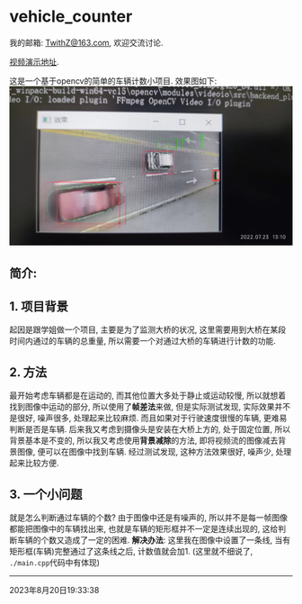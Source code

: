 # vehicle_counter

我的邮箱: TwithZ@163.com, 欢迎交流讨论.

[视频演示地址](https://www.bilibili.com/video/BV1B14y1t7cc/?spm_id_from=333.999.0.0&vd_source=939818502857687a4a334c7a40d2c98a).

这是一个基于opencv的简单的车辆计数小项目. 效果图如下:
![效果图](./assets/效果图20220723131933.jpg)

## 简介:
## 1. 项目背景
起因是跟学姐做一个项目, 主要是为了监测大桥的状况, 这里需要用到大桥在某段时间内通过的车辆的总重量, 所以需要一个对通过大桥的车辆进行计数的功能.
## 2. 方法
最开始考虑车辆都是在运动的, 而其他位置大多处于静止或运动较慢, 所以就想着找到图像中运动的部分, 所以使用了**帧差法**来做, 但是实际测试发现, 实际效果并不是很好, 噪声很多, 处理起来比较麻烦. 而且如果对于行驶速度很慢的车辆, 更难易判断是否是车辆.
后来我又考虑到摄像头是安装在大桥上方的, 处于固定位置, 所以背景基本是不变的, 所以我又考虑使用**背景减除**的方法, 即将视频流的图像减去背景图像, 便可以在图像中找到车辆. 经过测试发现, 这种方法效果很好, 噪声少, 处理起来比较方便.
## 3. 一个小问题
就是怎么判断通过车辆的个数?
由于图像中还是有噪声的, 所以并不是每一帧图像都能把图像中的车辆找出来, 也就是车辆的矩形框并不一定是连续出现的, 这给判断车辆的个数又造成了一定的困难.
**解决办法**: 这里我在图像中设置了一条线, 当有矩形框(车辆)完整通过了这条线之后, 计数值就会加1. (这里就不细说了, `./main.cpp`代码中有体现)

---
2023年8月20日19:33:38